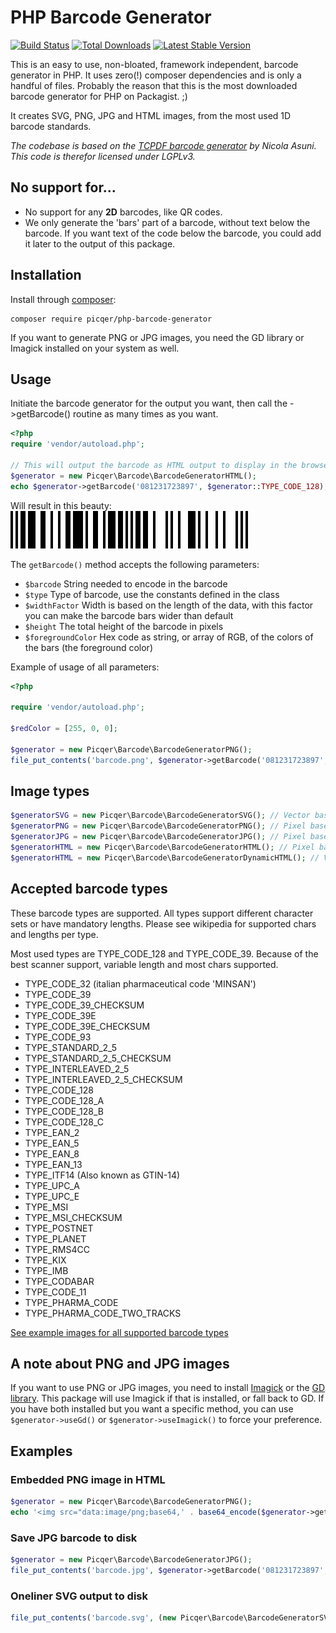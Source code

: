 # PHP Barcode Generator 
<a href="https://github.com/picqer/php-barcode-generator/actions"><img src="https://github.com/picqer/php-barcode-generator/workflows/phpunit/badge.svg" alt="Build Status"></a>
<a href="https://packagist.org/packages/picqer/php-barcode-generator"><img src="https://img.shields.io/packagist/dt/picqer/php-barcode-generator" alt="Total Downloads"></a>
<a href="https://packagist.org/packages/picqer/php-barcode-generator"><img src="https://img.shields.io/packagist/v/picqer/php-barcode-generator" alt="Latest Stable Version"></a>

This is an easy to use, non-bloated, framework independent, barcode generator in PHP. It uses zero(!) composer dependencies and is only a handful of files. Probably the reason that this is the most downloaded barcode generator for PHP on Packagist. ;)

It creates SVG, PNG, JPG and HTML images, from the most used 1D barcode standards.

*The codebase is based on the [TCPDF barcode generator](https://github.com/tecnickcom/TCPDF) by Nicola Asuni. This code is therefor licensed under LGPLv3.*

## No support for...
- No support for any **2D** barcodes, like QR codes.
- We only generate the 'bars' part of a barcode, without text below the barcode. If you want text of the code below the barcode, you could add it later to the output of this package. 

## Installation
Install through [composer](https://getcomposer.org/doc/00-intro.md):

```
composer require picqer/php-barcode-generator
```

If you want to generate PNG or JPG images, you need the GD library or Imagick installed on your system as well.

## Usage
Initiate the barcode generator for the output you want, then call the ->getBarcode() routine as many times as you want.

```php
<?php
require 'vendor/autoload.php';

// This will output the barcode as HTML output to display in the browser
$generator = new Picqer\Barcode\BarcodeGeneratorHTML();
echo $generator->getBarcode('081231723897', $generator::TYPE_CODE_128);
```

Will result in this beauty:<br>
![Barcode 081231723897 as Code 128](tests/verified-files/081231723897-ean13.svg)

The `getBarcode()` method accepts the following parameters:
- `$barcode` String needed to encode in the barcode
- `$type` Type of barcode, use the constants defined in the class
- `$widthFactor` Width is based on the length of the data, with this factor you can make the barcode bars wider than default
- `$height` The total height of the barcode in pixels
- `$foregroundColor` Hex code as string, or array of RGB, of the colors of the bars (the foreground color)

Example of usage of all parameters:

```php
<?php

require 'vendor/autoload.php';

$redColor = [255, 0, 0];

$generator = new Picqer\Barcode\BarcodeGeneratorPNG();
file_put_contents('barcode.png', $generator->getBarcode('081231723897', $generator::TYPE_CODE_128, 3, 50, $redColor));
```

## Image types
```php
$generatorSVG = new Picqer\Barcode\BarcodeGeneratorSVG(); // Vector based SVG
$generatorPNG = new Picqer\Barcode\BarcodeGeneratorPNG(); // Pixel based PNG
$generatorJPG = new Picqer\Barcode\BarcodeGeneratorJPG(); // Pixel based JPG
$generatorHTML = new Picqer\Barcode\BarcodeGeneratorHTML(); // Pixel based HTML
$generatorHTML = new Picqer\Barcode\BarcodeGeneratorDynamicHTML(); // Vector based HTML
```

## Accepted barcode types
These barcode types are supported. All types support different character sets or have mandatory lengths. Please see wikipedia for supported chars and lengths per type.

Most used types are TYPE_CODE_128 and TYPE_CODE_39. Because of the best scanner support, variable length and most chars supported.

- TYPE_CODE_32 (italian pharmaceutical code 'MINSAN')
- TYPE_CODE_39
- TYPE_CODE_39_CHECKSUM
- TYPE_CODE_39E
- TYPE_CODE_39E_CHECKSUM
- TYPE_CODE_93
- TYPE_STANDARD_2_5
- TYPE_STANDARD_2_5_CHECKSUM
- TYPE_INTERLEAVED_2_5
- TYPE_INTERLEAVED_2_5_CHECKSUM
- TYPE_CODE_128
- TYPE_CODE_128_A
- TYPE_CODE_128_B
- TYPE_CODE_128_C
- TYPE_EAN_2
- TYPE_EAN_5
- TYPE_EAN_8
- TYPE_EAN_13
- TYPE_ITF14 (Also known as GTIN-14)
- TYPE_UPC_A
- TYPE_UPC_E
- TYPE_MSI
- TYPE_MSI_CHECKSUM
- TYPE_POSTNET
- TYPE_PLANET
- TYPE_RMS4CC
- TYPE_KIX
- TYPE_IMB
- TYPE_CODABAR
- TYPE_CODE_11
- TYPE_PHARMA_CODE
- TYPE_PHARMA_CODE_TWO_TRACKS

[See example images for all supported barcode types](examples.md)

## A note about PNG and JPG images
If you want to use PNG or JPG images, you need to install [Imagick](https://www.php.net/manual/en/intro.imagick.php) or the [GD library](https://www.php.net/manual/en/intro.image.php). This package will use Imagick if that is installed, or fall back to GD. If you have both installed but you want a specific method, you can use `$generator->useGd()` or `$generator->useImagick()` to force your preference.

## Examples

### Embedded PNG image in HTML
```php
$generator = new Picqer\Barcode\BarcodeGeneratorPNG();
echo '<img src="data:image/png;base64,' . base64_encode($generator->getBarcode('081231723897', $generator::TYPE_CODE_128)) . '">';
```

### Save JPG barcode to disk
```php
$generator = new Picqer\Barcode\BarcodeGeneratorJPG();
file_put_contents('barcode.jpg', $generator->getBarcode('081231723897', $generator::TYPE_CODABAR));
```

### Oneliner SVG output to disk
```php
file_put_contents('barcode.svg', (new Picqer\Barcode\BarcodeGeneratorSVG())->getBarcode('6825ME601', Picqer\Barcode\BarcodeGeneratorSVG::TYPE_KIX));
```
